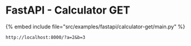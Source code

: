 # FastAPI - Calculator GET


{% embed include file="src/examples/fastapi/calculator-get/main.py" %}

```
http://localhost:8000/?a=2&b=3
```


